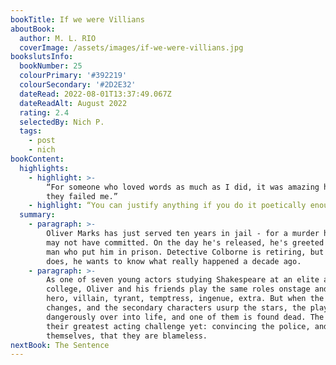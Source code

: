 ```yaml
---
bookTitle: If we were Villians
aboutBook:
  author: M. L. RIO
  coverImage: /assets/images/if-we-were-villians.jpg
bookslutsInfo:
  bookNumber: 25
  colourPrimary: '#392219'
  colourSecondary: '#2D2E32'
  dateRead: 2022-08-01T13:37:49.067Z
  dateReadAlt: August 2022
  rating: 2.4
  selectedBy: Nich P.
  tags:
    - post
    - nich
bookContent:
  highlights:
    - highlight: >-
        “For someone who loved words as much as I did, it was amazing how often
        they failed me.”
    - highlight: “You can justify anything if you do it poetically enough.”
  summary:
    - paragraph: >-
        Oliver Marks has just served ten years in jail - for a murder he may or
        may not have committed. On the day he's released, he's greeted by the
        man who put him in prison. Detective Colborne is retiring, but before he
        does, he wants to know what really happened a decade ago.
    - paragraph: >-
        As one of seven young actors studying Shakespeare at an elite arts
        college, Oliver and his friends play the same roles onstage and off:
        hero, villain, tyrant, temptress, ingenue, extra. But when the casting
        changes, and the secondary characters usurp the stars, the plays spill
        dangerously over into life, and one of them is found dead. The rest face
        their greatest acting challenge yet: convincing the police, and
        themselves, that they are blameless.
nextBook: The Sentence
---
```


